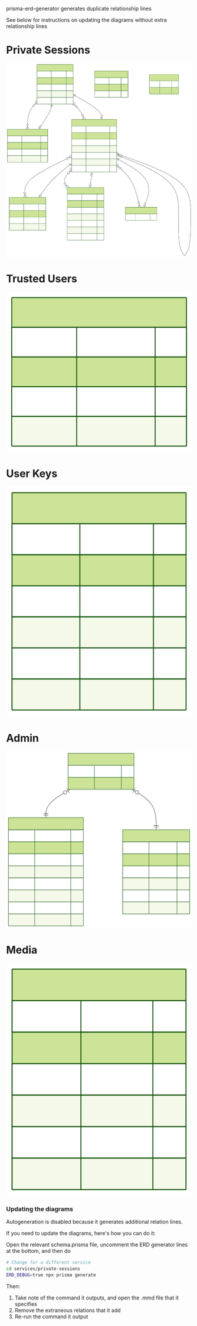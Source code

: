 prisma-erd-generator generates duplicate relationship lines

See below for instructions on updating the diagrams without extra relationship lines

# Private Sessions

![Private Sessions](services/private-sessions/prisma/ERD.svg)

# Trusted Users

![Trusted Users](services/trusted-users/prisma/ERD.svg)

# User Keys

![User Keys](services/user-keys/prisma/ERD.svg)

# Admin

![Admin](services/service-admin/prisma/ERD.svg)

# Media

![Media](services/media/prisma/ERD.svg)

### Updating the diagrams

Autogeneration is disabled because it generates additional relation lines.

If you need to update the diagrams, here's how you can do it:

Open the relevant schema.prisma file, uncomment
the ERD generator lines at the bottom, and then do

```bash
# Change for a different service
cd services/private-sessions
ERD_DEBUG=true npx prisma generate
```

Then:

1. Take note of the command it outputs, and open the .mmd file that it specifies
2. Remove the extraneous relations that it add
3. Re-run the command it output

